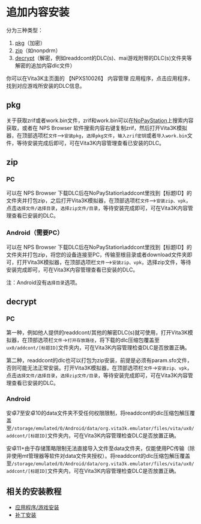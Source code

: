 # 追加内容安装
分为三种类型：
1. [pkg](http:///croden1999.github.io/Vita3K-quick-guide/README_ADDCONT#pkg)（加密）
2. [zip](http://croden1999.github.io/Vita3K-quick-guide/README_ADDCONT#zip)（如nonpdrm）
3. [decrypt](http://croden1999.github.io/Vita3K-quick-guide/README_ADDCONT#decrypt)（解密，例如readdcont的DLC(s)、mai游戏附带的DLC(s)文件夹等解密的追加内容dlc文件）

你可以在Vita3K主页面的 【NPXS10026】 内容管理 应用程序，点击应用程序，找到对应游戏所安装的DLC信息。

## pkg
关于获取zrif或者work.bin文件，zrif和work.bin可以在[NoPayStation](https://nopaystation.com)上搜索内容获取，或者在 NPS Browser 软件搜索内容右键复制zrif，然后打开Vita3K模拟器，在顶部选项栏`文件`——>`安装pkg`，`选择pkg文件`，`输入zrif密钥`或者`导入work.bin`文件，等待安装完成后即可，可在Vita3K内容管理查看已安装的DLC。

## zip
### PC
可以在 NPS Browser 下载DLC后在NoPayStation\addcont里找到【标题ID】的文件夹并打包zip，之后打开Vita3K模拟器，在顶部选项栏`文件`——>`安装zip、vpk`，点击`选择文件/选择目录`，`选择zip文件/目录`，等待安装完成即可，可在Vita3K内容管理查看已安装的DLC。

### Android（需要PC）
可以在 NPS Browser 下载DLC后在NoPayStation\addcont里找到【标题ID】的文件夹并打包zip，将您的设备连接至PC，传输至根目录或者download文件夹即可，打开Vita3K模拟器，在顶部选项栏`文件`——>`安装zip、vpk`，选择zip文件，等待安装完成即可，可在Vita3K内容管理查看已安装的DLC。

注：Android没有`选择目录`选项。

## decrypt
### PC
第一种，例如他人提供的readdcont/其他的解密DLC(s)就可使用，打开Vita3K模拟器，在顶部选项栏`文件`→`打开存放路径`，将下载的dlc压缩包覆盖至`ux0/addcont/[标题ID]`文件夹内，可在Vita3K内容管理检查DLC是否放置正确。

第二种，readdcont的dlc也可以打包为zip安装，前提是必须有param.sfo文件，否则可能无法正常安装。打开Vita3K模拟器，在顶部选项栏`文件`→`安装zip、vpk`，点击`选择文件/选择目录`，`选择zip文件/目录`，等待安装完成即可，可在Vita3K内容管理查看已安装的DLC。

### Android
安卓7至安卓10的data文件夹不受任何权限限制，将readdcont的dlc压缩包解压覆盖至`/storage/emulated/0/Android/data/org.vita3k.emulator/files/vita/ux0/addcont/[标题ID]`文件夹内，可在Vita3K内容管理检查DLC是否放置正确。

安卓11+由于存储策略限制无法直接导入文件至data文件夹，仅能使用PC传输（除非使用mt管理器等软件对data文件夹授权）。将readdcont的dlc压缩包解压覆盖至`/storage/emulated/0/Android/data/org.vita3k.emulator/files/vita/ux0/addcont/[标题ID]`文件夹内，可在Vita3K内容管理检查DLC是否放置正确。

## 相关的安装教程
- [应用程序/游戏安装](http://croden1999.github.io/Vita3K-quick-guide/README_APP)
- [补丁安装](http://croden1999.github.io/Vita3K-quick-guide/README_PATCH)
